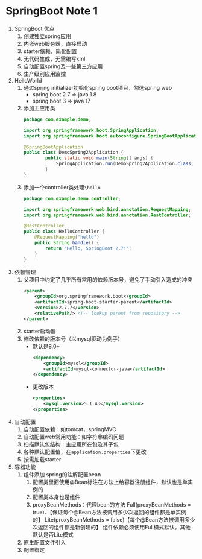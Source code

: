 # SpringBoot Note 1

1. SpringBoot 优点
    1. 创建独立spring应用
    2. 内嵌web服务器，直接启动
    3. starter依赖，简化配置
    4. 无代码生成，无需编写xml
    5. 自动配置spring及一些第三方应用
    6. 生产级别应用监控
2. HelloWorld
    1. 通过spring initializer初始化spring boot项目，勾选spring web
        * spring boot 2.7 => java 1.8
        * spring boot 3 => java 17
    2. 添加主应用类  
        ```java
        package com.example.demo;

        import org.springframework.boot.SpringApplication;
        import org.springframework.boot.autoconfigure.SpringBootApplication;
        
        @SpringBootApplication
        public class DemoSpring2Application {
                public static void main(String[] args) {
                    SpringApplication.run(DemoSpring2Application.class, args);
                }
        }
        ```
    3. 添加一个controller类处理`\hello`
        ```java
        package com.example.demo.controller;

        import org.springframework.web.bind.annotation.RequestMapping;
        import org.springframework.web.bind.annotation.RestController;

        @RestController
        public class HelloController {
            @RequestMapping("hello")
            public String handle() {
                return "Hello, SpringBoot 2.7!";
            }
        }
        ```  
3. 依赖管理
   1. 父项目中约定了几乎所有常用的依赖版本号，避免了手动引入造成的冲突
        ```xml
        <parent>
            <groupId>org.springframework.boot</groupId>
            <artifactId>spring-boot-starter-parent</artifactId>
            <version>2.7.7</version>
            <relativePath/> <!-- lookup parent from repository -->
        </parent>
        ```
   2. starter启动器
   3. 修改依赖的版本号（以mysql驱动为例子）
      * 默认是8.0+ 
        ```xml
        <dependency>
            <groupId>mysql</groupId>
            <artifactId>mysql-connector-java</artifactId>
        </dependency>
        ```
      * 更改版本
        ```xml
        <properties>
            <mysql.version>5.1.43</mysql.version>
        </properties>
        ```
4. 自动配置
   1. 自动配置依赖：如tomcat，springMVC
   2. 自动配置web常用功能：如字符串编码问题
   3. 扫描默认包结构：主应用所在包及其子包
   4. 各种默认配置值，在`application.properties`下更改
   5. 按需加载starter
5. 容器功能
   1. 组件添加
      spring的注解配置bean
        1. 配置类里面使用@Bean标注在方法上给容器注册组件，默认也是单实例的
        2. 配置类本身也是组件
        3. proxyBeanMethods：代理bean的方法
            Full(proxyBeanMethods = true)、【保证每个@Bean方法被调用多少次返回的组件都是单实例的】
            Lite(proxyBeanMethods = false)【每个@Bean方法被调用多少次返回的组件都是新创建的】
            组件依赖必须使用Full模式默认。其他默认是否Lite模式
   2. 原生配置文件引入
   3. 配置绑定